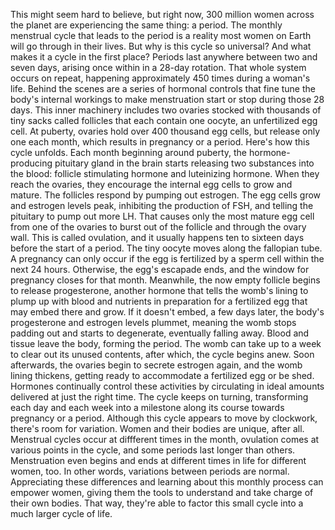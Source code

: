This might seem hard to believe, but right now, 300 million women across the planet  are experiencing the same thing: a period. The monthly menstrual cycle that leads to the period is a reality most women on Earth will go through in their lives. But why is this cycle so universal? And what makes it a cycle in the first place? Periods last anywhere between two and seven days, arising once within in a 28-day rotation. That whole system occurs on repeat, happening approximately 450 times during a woman's life. Behind the scenes are a series of hormonal controls that fine tune  the body's internal workings to make menstruation start or stop during those 28 days. This inner machinery includes two ovaries stocked with thousands of tiny sacks called follicles that each contain one oocyte, an unfertilized egg cell. At puberty, ovaries hold  over 400 thousand egg cells, but release only one each month, which results in pregnancy or a period. Here's how this cycle unfolds. Each month beginning around puberty, the hormone-producing  pituitary gland in the brain starts releasing two substances  into the blood: follicle stimulating hormone and luteinizing hormone. When they reach the ovaries, they encourage the internal egg cells to grow and mature. The follicles respond  by pumping out estrogen. The egg cells grow  and estrogen levels peak, inhibiting the production of FSH, and telling the pituitary  to pump out more LH. That causes only the most mature egg cell from one of the ovaries to burst out of the follicle and through the ovary wall. This is called ovulation, and it usually happens ten to sixteen days before the start of a period. The tiny oocyte moves  along the fallopian tube. A pregnancy can only occur if the egg is fertilized by a sperm cell within the next 24 hours. Otherwise, the egg's escapade ends, and the window for pregnancy  closes for that month. Meanwhile, the now empty follicle begins to release progesterone, another hormone that  tells the womb's lining to plump up with blood and nutrients in preparation for a fertilized egg that may embed there and grow. If it doesn't embed, a few days later, the body's progesterone and estrogen levels plummet, meaning the womb stops padding out and starts to degenerate, eventually falling away. Blood and tissue leave the body, forming the period. The womb can take up to a week to clear out its unused contents, after which, the cycle begins anew. Soon afterwards, the ovaries begin to secrete estrogen again, and the womb lining thickens, getting ready to accommodate  a fertilized egg or be shed. Hormones continually  control these activities by circulating in ideal amounts delivered at just the right time. The cycle keeps on turning, transforming each day and each week into a milestone along its course towards pregnancy or a period. Although this cycle appears to move by clockwork, there's room for variation. Women and their bodies are unique,  after all. Menstrual cycles occur at diffferent times in the month, ovulation comes at various points in the cycle, and some periods last longer than others. Menstruation even begins and ends at different times in life for different women, too. In other words, variations between periods are normal. Appreciating these differences and learning about this monthly process can empower women, giving them the tools to understand and take charge of their own bodies. That way, they're able to factor this small cycle into a much larger cycle of life. 